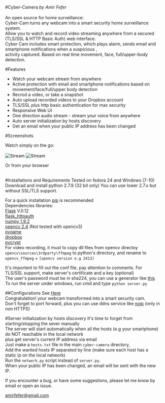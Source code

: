 #Cyber-Camera
<i>by Amir Fefer </i><br> <br>
An open source for home surveillance: <br>
Cyber-Cam turns any webcam into a smart security home surveillance system. <br>
Allow you to watch and record video streaming anywhere from a secured (TLS/SSL & HTTP Basic Auth) web interface. <br>
Cyber Cam includes smart protection, which plays alarm, sends email and smartphone notifications when a suspicious ,<br> activity captured. Based on real time movement, face, full/upper-body detection. <br>

#Features 
* Watch your webcam stream from anywhere
* Active protection with email and smartphone notifications based on movement/face/full/upper body detection
* Recrod a video, or take a snapshot
* Auto upload recorded videos to your Dropbox account
* TLS/SSL plus http basic authentication for max security
* Responsive Web UI 
* One direction audio stream - stream your voice from anywhere 
* Auto server initialization by hosts discovery
* Get an email when your public IP address has been changed

#Screenshots

Watch simply on the go: <br><br>
![Stream](https://github.com/amirfefer/Cyber-Camera/blob/master/static/screenshot_phone1.png) 
![Stream](https://github.com/amirfefer/Cyber-Camera/blob/master/static/screenshot2.png)

Or from your browser<br><br>

#Installations and Requirements
Tested on fedora 24 and Windows (7-10)  <br>
Download and install python 2.7.9 (32 bit only)
You can use lower 2.7.x  but without  SSL/TLS support.

For a quick installation [pip](https://pip.pypa.io/en/latest/installing.html) is recommended<br>
Dependencies libraries: <br>
[Flask](http://flask.pocoo.org/docs/0.12/installation/#installation) V.0.12  <br>
[flask_httpauth](https://flask-httpauth.readthedocs.org/en/latest/)<br>
[numpy 1.9.2](http://sourceforge.net/projects/numpy/files/)<br>
[opencv 2.4](https://sourceforge.net/projects/opencvlibrary/files/opencv-win/2.4.11/opencv-2.4.11.exe) (Not tested with opencv3)<br>
[pygame](http://www.pygame.org/download.shtml)<br>
[dropbox](https://www.dropbox.com/developers-v1/core/sdks/python)<br>
[pycrypt](https://pypi.python.org/pypi/pycrypto) <br>
For video recording, it must to copy dll files from opencv directoy `opencv\sources\3rdparty\ffmpeg` to python's directory, and rename
to `opencv_ffmpeg` + `[opencv version e.g 2413]` <br>

It's importent to fill out the conf file, pay attention to comments.
For TLS/SSL support, make server's certificate and a key (optional) <br>
The user's password must be in sha224, you can use a generator like [this](http://www.miniwebtool.com/sha224-hash-generator/) <br>
To run the server under windows, run cmd and type `python server.py` <br>

##Configurations
See [Here](https://github.com/amirfefer/Cyber-Camera/wiki/How-to-configure%3F) <br> 
Congratulation! your webcam transformed into a smart security cam. <br>
Don't forget to  port forward, plus you can use ddns service like [noip](http://www.noip.com/free) (only in non HTTPS) <br>

#Server initialization by hosts discovery
It's time to forget from starting/stopping the sever manually <br>
The server will start  automatically when all the hosts (e.g your smartphone) do NOT reachable in the local network <br>
plus get server's current IP address via email <br>
Just make a `hosts.txt` file in the main `cyber-camera` directory, <br>
Add  the wanted hosts IP separated by line (make sure each host has a static ip on the local network) <br>
Run the `network.py` script instead of `server.py`.<br>
When your public IP has been changed, an email will be sent with the new IP. <br>

If you encounter a bug, or have some suggestions, please  let me know by email or open an issue. <br>

amirfefer@gmail.com

